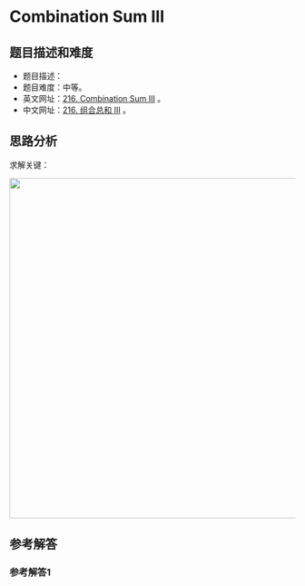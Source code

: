 # Combination Sum III

## 题目描述和难度
+ 题目描述：
+ 题目难度：中等。
+ 英文网址：[216. Combination Sum III](https://leetcode.com/problems/combination-sum-iii/description/)  。
+ 中文网址：[216. 组合总和 III](https://leetcode-cn.com/problems/combination-sum-iii/description/)  。
## 思路分析
求解关键：

<img src="https://liweiwei1419.github.io/images/leetcode-solution/" width="600">

## 参考解答
### 参考解答1

```java

```